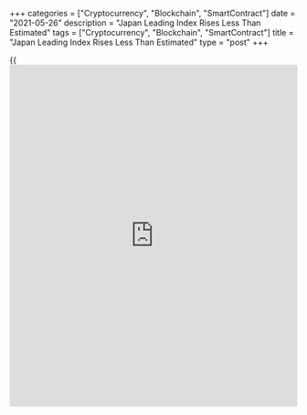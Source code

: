 +++
categories = ["Cryptocurrency", "Blockchain", "SmartContract"]
date = "2021-05-26"
description = "Japan Leading Index Rises Less Than Estimated"
tags = ["Cryptocurrency", "Blockchain", "SmartContract"]
title = "Japan Leading Index Rises Less Than Estimated"
type = "post"
+++

{{<iframe id="large-banner" src="https://www.bounty.group/#slide=11.0" width="100%" height="600" scrolling="no" style="border: 0px solid rgb(216, 221, 230); border-radius: 3px;">}}

Japan's leading index rose less than initially estimated in March, final
data from the Cabinet Office showed on Wednesday.

The leading index, which measures the future economic activity, grew to
102.5 in March from 98.9 in February. In the initial estimate, the
reading was 103.2.

The coincident index increased to 93.0 in March from 89.9 in the
previous month. According to the initial estimate, the reading was 93.1.

The lagging index rose to 93.7 in March versus 93.3 in the initial
estimate. In February, the reading was 91.1.

For comments and feedback [contact](https://www.playgroundfx.com/contact/): editorial@rtt[news](https://www.letsplayfx.com/blog/forex-news-website/).com

[Economic News][1]

 **What parts of the world are seeing the best (and worst) economic
performances lately? Click[here][2] to check out our [Econ Scorecard][2]
and find out! See up-to-the-moment [ranking](https://www.playgroundfx.com/blog/crypto-exchange-ranking/)s for the best and worst
performers in [GDP][3], [unemployment rate][4], [inflation][5] and much
more.**

   1. www.rtt[news](https://www.letsplayfx.com/blog/forex-news-website/).com/Content/EconomicNews.aspx
   2. www.rtt[news](https://www.letsplayfx.com/blog/forex-news-website/).com/economic-scorecard/world-rank/retail-sales/highest-performance.aspx
   3. www.rtt[news](https://www.letsplayfx.com/blog/forex-news-website/).com/economic-scorecard/world-rank/GDP/highest-performance.aspx
   4. www.rtt[news](https://www.letsplayfx.com/blog/forex-news-website/).com/economic-scorecard/world-rank/unemployment-rate/lowest-performance.aspx
   5. www.rtt[news](https://www.letsplayfx.com/blog/forex-news-website/).com/economic-scorecard/world-rank/CPI/highest-performance.aspx